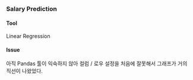 ### Salary Prediction

#### Tool
Linear Regression

#### Issue
아직 Pandas 툴이 익숙하지 않아 컬럼 / 로우 설정을 처음에 잘못해서 그래프가 거의 직선이 나왔었다.
